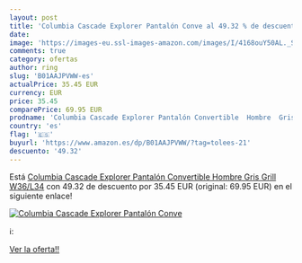 ```yaml
---
layout: post
title: 'Columbia Cascade Explorer Pantalón Conve al 49.32 % de descuento'
date: 
image: 'https://images-eu.ssl-images-amazon.com/images/I/4168ouY50AL._SL200_.jpg'
comments: true
category: ofertas
author: ring
slug: 'B01AAJPVWW-es'
actualPrice: 35.45 EUR
currency: EUR
price: 35.45
comparePrice: 69.95 EUR
prodname: 'Columbia Cascade Explorer Pantalón Convertible  Hombre  Gris  Grill   W36/L34'
country: 'es'
flag: '🇪🇸'
buyurl: 'https://www.amazon.es/dp/B01AAJPVWW/?tag=tolees-21'
descuento: '49.32'
---
```


Está [Columbia Cascade Explorer Pantalón Convertible  Hombre  Gris  Grill   W36/L34](https://www.amazon.es/dp/B01AAJPVWW/?tag=tolees-21) con 49.32 de descuento por 35.45 EUR (original: 69.95 EUR) en el siguiente enlace!

[![Columbia Cascade Explorer Pantalón Conve](https://images-eu.ssl-images-amazon.com/images/I/4168ouY50AL._SL200_.jpg)](https://www.amazon.es/dp/B01AAJPVWW/?tag=tolees-21)

ℹ️:


[Ver la oferta!!](https://www.amazon.es/dp/B01AAJPVWW/?tag=tolees-21)
